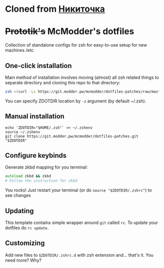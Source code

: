 # Cloned from [Никиточка](https://git.mcmodder.ru/mcmodder/dotfiles-patches)

# ~~Prototik's~~ McModder's dotfiles
Collection of standalone configs for zsh for easy-to-use setup for new machines /etc

## One-click installation
Main method of installation involves moving (almost) all zsh related things to separate directory and cloning this repo to that directory:

```zsh
zsh <(curl -Ls https://git.modder.pw/mcmodder/dotfiles-patches/raw/master/install.zsh)
```
You can specify ZDOTDIR location by `-z` argument (by default ~/.zsh).

## Manual installation
```
echo 'ZDOTDIR="$HOME/.zsh"` >> ~/.zshenv
source ~/.zshenv
git clone https://git.modder.pw/mcmodder/dotfiles-patches.git "$ZDOTDIR"
```

## Configure keybinds
Generate zkbd mapping for you terminal:
```zsh
autoload zkbd && zkbd
# Follow the instruction for zkbd
```

You rocks! Just restart your terminal (or do `source "$ZDOTDIR/.zshrc"`) to see changes

## Updating
This template contains simple wrapper around `git` called `rc`. To update your dotfiles do `rc update`.

## Customizing
Add new files to `$ZDOTDIR/.zshrc.d` with zsh extension and... that's it. You need more? Why?
